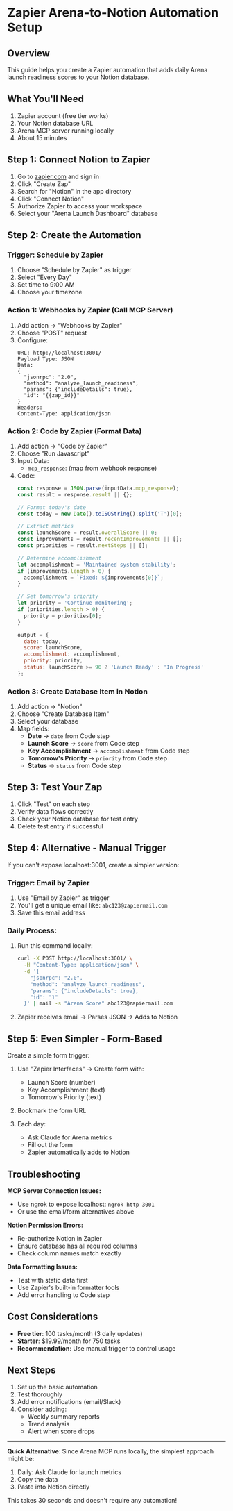 # Zapier Arena-to-Notion Automation Setup

## Overview
This guide helps you create a Zapier automation that adds daily Arena launch readiness scores to your Notion database.

## What You'll Need
1. Zapier account (free tier works)
2. Your Notion database URL
3. Arena MCP server running locally
4. About 15 minutes

## Step 1: Connect Notion to Zapier

1. Go to [zapier.com](https://zapier.com) and sign in
2. Click "Create Zap" 
3. Search for "Notion" in the app directory
4. Click "Connect Notion"
5. Authorize Zapier to access your workspace
6. Select your "Arena Launch Dashboard" database

## Step 2: Create the Automation

### Trigger: Schedule by Zapier
1. Choose "Schedule by Zapier" as trigger
2. Select "Every Day" 
3. Set time to 9:00 AM
4. Choose your timezone

### Action 1: Webhooks by Zapier (Call MCP Server)
1. Add action → "Webhooks by Zapier"
2. Choose "POST" request
3. Configure:
   ```
   URL: http://localhost:3001/
   Payload Type: JSON
   Data:
   {
     "jsonrpc": "2.0",
     "method": "analyze_launch_readiness",
     "params": {"includeDetails": true},
     "id": "{{zap_id}}"
   }
   Headers:
   Content-Type: application/json
   ```

### Action 2: Code by Zapier (Format Data)
1. Add action → "Code by Zapier"
2. Choose "Run Javascript"
3. Input Data:
   - `mcp_response`: (map from webhook response)
4. Code:
   ```javascript
   const response = JSON.parse(inputData.mcp_response);
   const result = response.result || {};
   
   // Format today's date
   const today = new Date().toISOString().split('T')[0];
   
   // Extract metrics
   const launchScore = result.overallScore || 0;
   const improvements = result.recentImprovements || [];
   const priorities = result.nextSteps || [];
   
   // Determine accomplishment
   let accomplishment = 'Maintained system stability';
   if (improvements.length > 0) {
     accomplishment = `Fixed: ${improvements[0]}`;
   }
   
   // Set tomorrow's priority  
   let priority = 'Continue monitoring';
   if (priorities.length > 0) {
     priority = priorities[0];
   }
   
   output = {
     date: today,
     score: launchScore,
     accomplishment: accomplishment,
     priority: priority,
     status: launchScore >= 90 ? 'Launch Ready' : 'In Progress'
   };
   ```

### Action 3: Create Database Item in Notion
1. Add action → "Notion"
2. Choose "Create Database Item"
3. Select your database
4. Map fields:
   - **Date** → `date` from Code step
   - **Launch Score** → `score` from Code step  
   - **Key Accomplishment** → `accomplishment` from Code step
   - **Tomorrow's Priority** → `priority` from Code step
   - **Status** → `status` from Code step

## Step 3: Test Your Zap

1. Click "Test" on each step
2. Verify data flows correctly
3. Check your Notion database for test entry
4. Delete test entry if successful

## Step 4: Alternative - Manual Trigger

If you can't expose localhost:3001, create a simpler version:

### Trigger: Email by Zapier
1. Use "Email by Zapier" as trigger
2. You'll get a unique email like: `abc123@zapiermail.com`
3. Save this email address

### Daily Process:
1. Run this command locally:
   ```bash
   curl -X POST http://localhost:3001/ \
     -H "Content-Type: application/json" \
     -d '{
       "jsonrpc": "2.0",
       "method": "analyze_launch_readiness",
       "params": {"includeDetails": true},
       "id": "1"
     }' | mail -s "Arena Score" abc123@zapiermail.com
   ```

2. Zapier receives email → Parses JSON → Adds to Notion

## Step 5: Even Simpler - Form-Based

Create a simple form trigger:

1. Use "Zapier Interfaces" → Create form with:
   - Launch Score (number)
   - Key Accomplishment (text)
   - Tomorrow's Priority (text)

2. Bookmark the form URL

3. Each day:
   - Ask Claude for Arena metrics
   - Fill out the form
   - Zapier automatically adds to Notion

## Troubleshooting

**MCP Server Connection Issues:**
- Use ngrok to expose localhost: `ngrok http 3001`
- Or use the email/form alternatives above

**Notion Permission Errors:**
- Re-authorize Notion in Zapier
- Ensure database has all required columns
- Check column names match exactly

**Data Formatting Issues:**
- Test with static data first
- Use Zapier's built-in formatter tools
- Add error handling to Code step

## Cost Considerations

- **Free tier**: 100 tasks/month (3 daily updates)
- **Starter**: $19.99/month for 750 tasks
- **Recommendation**: Use manual trigger to control usage

## Next Steps

1. Set up the basic automation
2. Test thoroughly
3. Add error notifications (email/Slack)
4. Consider adding:
   - Weekly summary reports
   - Trend analysis
   - Alert when score drops

---

**Quick Alternative**: Since Arena MCP runs locally, the simplest approach might be:
1. Daily: Ask Claude for launch metrics
2. Copy the data
3. Paste into Notion directly

This takes 30 seconds and doesn't require any automation!